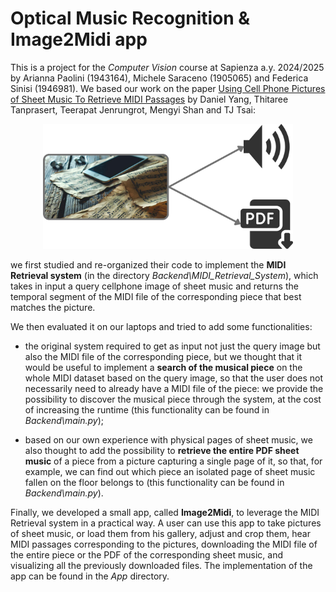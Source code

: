 # Optical Music Recognition & Image2Midi app

This is a project for the _Computer Vision_ course at Sapienza a.y. 2024/2025 by Arianna Paolini (1943164), Michele Saraceno (1905065) and Federica Sinisi (1946981).
We based our work on the paper [Using Cell Phone Pictures of Sheet Music To Retrieve MIDI Passages](https://arxiv.org/abs/2004.11724) by Daniel Yang, Thitaree Tanprasert, Teerapat Jenrungrot, Mengyi Shan and TJ Tsai:

<p align="center">
  <img src="\img.png" width="400" height="200">
</p>


we first studied and re-organized their code to implement the **MIDI Retrieval system** (in the directory _Backend\MIDI_Retrieval_System_), which takes in input a query cellphone image of sheet music and returns the temporal segment of the MIDI file of the corresponding piece that best matches the picture. 

We then evaluated it on our laptops and tried to add some functionalities:

- the original system required to get as input not just the query image but also the MIDI file of the corresponding piece, but we thought that it would be useful to implement a **search of the musical piece** on the whole MIDI dataset based on the query image, so that the user does not necessarily need to already have a MIDI file of the piece: we provide the possibility to discover the musical piece through the system, at the cost of increasing the runtime (this functionality can be found in _Backend\main.py_);

- based on our own experience with physical pages of sheet music, we also thought to add the possibility to **retrieve the entire PDF sheet music** of a piece from a picture capturing a single page of it, so that, for example, we can find out which piece an isolated page of sheet music fallen on the floor belongs to (this functionality can be found in _Backend\main.py_).

Finally, we developed a small app, called **Image2Midi**, to leverage the MIDI Retrieval system in a practical way. A user can use this app to take pictures of sheet music, or load them from his gallery, adjust and crop them, hear MIDI passages corresponding to the pictures, downloading the MIDI file of the entire piece or the PDF of the corresponding sheet music, and visualizing all the previously downloaded files.
The implementation of the app can be found in the _App_ directory.
